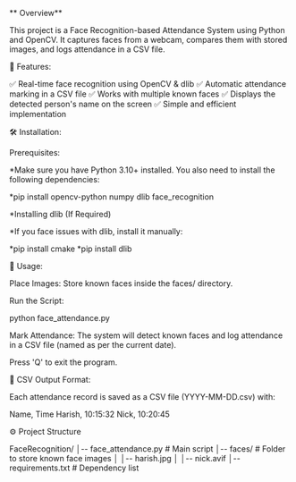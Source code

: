 ** Overview**

This project is a Face Recognition-based Attendance System using Python and OpenCV. It captures faces from a webcam, compares them with stored images, and logs attendance in a CSV file.


📂 Features:

✅ Real-time face recognition using OpenCV & dlib
✅ Automatic attendance marking in a CSV file
✅ Works with multiple known faces
✅ Displays the detected person's name on the screen
✅ Simple and efficient implementation


🛠️ Installation:

Prerequisites:

*Make sure you have Python 3.10+ installed. You also need to install the following dependencies:

*pip install opencv-python numpy dlib face_recognition

*Installing dlib (If Required)

*If you face issues with dlib, install it manually:

*pip install cmake
*pip install dlib


🚀 Usage:

Place Images: Store known faces inside the faces/ directory.

Run the Script:

python face_attendance.py

Mark Attendance: The system will detect known faces and log attendance in a CSV file (named as per the current date).

Press 'Q' to exit the program.


📝 CSV Output Format:

Each attendance record is saved as a CSV file (YYYY-MM-DD.csv) with:

Name, Time
Harish, 10:15:32
Nick, 10:20:45


⚙️ Project Structure

FaceRecognition/
│-- face_attendance.py  # Main script
│-- faces/              # Folder to store known face images
│   │-- harish.jpg
│   │-- nick.avif
│-- requirements.txt    # Dependency list
